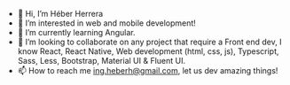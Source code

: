 - 👋 Hi, I’m Héber Herrera
- 👀 I’m interested in web and mobile development!
- 🌱 I’m currently learning Angular.
- 💞️ I’m looking to collaborate on any project that require a Front end dev, I know React, React Native, Web development (html, css, js), Typescript, Sass, Less, Bootstrap, Material UI & Fluent UI.
- 📫 How to reach me ing.heberh@gmail.com, let us dev amazing things!

<!---
1ng-HeberH/1ng-HeberH is a ✨ special ✨ repository because its `README.md` (this file) appears on your GitHub profile.
You can click the Preview link to take a look at your changes.
--->
